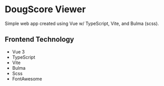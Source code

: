 # DougScore Viewer

Simple web app created using Vue w/ TypeScript, Vite, and Bulma (scss).

## Frontend Technology

- Vue 3
- TypeScript
- Vite
- Bulma
- Scss
- FontAwesome
